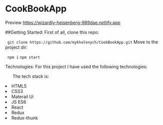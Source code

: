 # CookBookApp
Preview https://wizardly-heisenberg-989dae.netlify.app

##Getting Started:
First of all, clone this repo:

``` git clone https://github.com/mykhalenych/CookBookApp.git```
Move to the project dir:

``` npm i```
``` npm start ```


Technologies:
For this project I have used the following technologies:

<ul>The tech stack is:</ul>

<li>HTML5</li>
<li>CSS3</li>
<li>Materail Ui</li>
<li>JS ES6</li>
<li>React</li>
<li>Redux</li>
<li>Redux-thunk</li>





